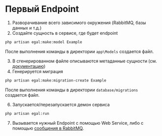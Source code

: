 # Первый Endpoint

1. Разворачивание всего зависимого окружения (RabbitMQ, базы данных и т.д.)
2. Создайте сущность в сервисе, где будет endpoint

```bash
php artisan egal:make:model Example
```

После выполнения команды в директории `app\Models` создается
файл.

3. В сгенерированном файле описываются метаданные сущности (см. [документацию](/server/metadata.md))
4. Генерируется миграция

```bash
php artisan egal:make:migration-create Example
```

После выполнения команды в директории `database/migrations`
создается файл.

6. Запускается/перезапускается демон сервиса

```bash
php artisan egal:run
```

7. Вызывается нужный Endpoint с помощью Web Service, либо с помощью
   [сообщения в RabbitMQ](/concepts/request_to_server_lifecycle.md).

